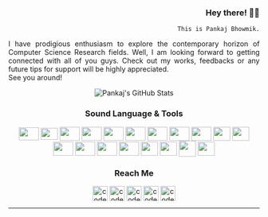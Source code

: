 <div align = "right">
    
### Hey there! 🙋‍♂️ 
    This is Pankaj Bhowmik.
    
<div align = "justify">
    
I have prodigious enthusiasm to explore the contemporary horizon of Computer Science Research fields. Well, I am looking forward to getting connected with all of you guys. 
Check out my works, feedbacks or any future tips for support will be highly appreciated. 
<br>See you around!

<div align = "center">

![Pankaj's GitHub Stats](https://github-readme-stats.vercel.app/api?username=pjbk&hide=prs,issues,contribs?username=pjbk&count_private=true&show_icons=true&theme=radical)

<div align = "center">
    
### Sound Language & Tools
<a title='Python'>
    <img align="center" src="https://cdn.jsdelivr.net/npm/simple-icons@3.13.0/icons/python.svg" height=26, width=40/>
</a>
<a title='c'>
    <img align="center" src="https://cdn.jsdelivr.net/npm/simple-icons@3.13.0/icons/c.svg" height=24, width=34 />
</a>
<a title='cplusplus'>
    <img align="center" src="https://cdn.jsdelivr.net/npm/simple-icons@3.13.0/icons/cplusplus.svg" height=28, width=40 />
</a>
<a title='R'>
    <img align="center" src="https://cdn.jsdelivr.net/npm/simple-icons@3.13.0/icons/r.svg" height=28, width=40 />
</a>
<a title='java'>
    <img align="center" src="https://cdn.jsdelivr.net/npm/simple-icons@3.13.0/icons/java.svg" height=28, width=40 />
</a>
<a title='html'>
    <img align="center" src="https://cdn.jsdelivr.net/npm/simple-icons@3.13.0/icons/html5.svg" height=28, width=40 />
</a>
<a title='php'>
    <img align="center" src="https://cdn.jsdelivr.net/npm/simple-icons@3.13.0/icons/php.svg" height=28, width=40 />
</a>
<a title='Jupyter Notebook'>
    <img align="center" src="https://cdn.jsdelivr.net/npm/simple-icons@3.13.0/icons/jupyter.svg" height=28, width=40 />
</a>
<a title='Azure'>
    <img align="center" src="https://cdn.jsdelivr.net/npm/simple-icons@3.13.0/icons/microsoftazure.svg" height=28, width=40 />
</a>
<a title='oracle'>
    <img align="center" src="https://cdn.jsdelivr.net/npm/simple-icons@3.13.0/icons/oracle.svg" height=28, width=34 />
</a>
<a  title='SQL'>
    <img align="center" src="https://www.logolynx.com/images/logolynx/18/18a311c9932a4327ded4436577bda857.png" height=28, width=34 />
</a>
<a title='git'>
    <img align="center" src="https://cdn.jsdelivr.net/npm/simple-icons@3.13.0/icons/git.svg" height=28, width=40 />
</a>
<a title='anaconda'>
    <img align="center" src="https://cdn.jsdelivr.net/npm/simple-icons@3.13.0/icons/anaconda.svg" height=28, width=40 />
</a>
<a title='xampp'>
    <img align="center" src="https://cdn.jsdelivr.net/npm/simple-icons@3.13.0/icons/xampp.svg" height=28, width=40 />
</a>
<a title='eclipse'>
    <img align="center" src="https://cdn.jsdelivr.net/npm/simple-icons@3.13.0/icons/eclipseide.svg" height=28, width=40 />
</a>
<a title='selenium'>
    <img align="center" src="https://static-00.iconduck.com/assets.00/selenium-icon-512x496-obrnvg2v.png" height=28, width=34 />
</a>
<a title='postman'>
    <img align="center" src="https://cdn.jsdelivr.net/npm/simple-icons@3.13.0/icons/postman.svg" height=28, width=34 />
</a>
<a title='CM'>
    <img align="center" src="https://pbs.twimg.com/profile_images/517455265902243840/lv1Oxo-0_400x400.jpeg" height=32, width=34 />
</a>
<a title='MSoffice'>
    <img align="center" src="https://cdn.jsdelivr.net/npm/simple-icons@3.13.0/icons/microsoftoffice.svg" height=28, width=34 />
</a>
</br>

<div align = "center">
    
### Reach Me
[<img align="center" alt="codeSTACKr | LinkedIn" width="30px" src="https://cdn.jsdelivr.net/npm/simple-icons@v3/icons/linkedin.svg" />][linkedin]
[<img align="center" alt="codeSTACKr | kaggle" width="30px" src="https://cdn.jsdelivr.net/npm/simple-icons@3.13.0/icons/kaggle.svg" />][kaggle]
[<img align="center" alt="codeSTACKr | medium" width="30px" src="https://cdn.jsdelivr.net/npm/simple-icons@3.13.0/icons/medium.svg" />][medium]
[<img align="center" alt="codeSTACKr | github" width="30px" src="https://cdn.jsdelivr.net/npm/simple-icons@3.13.0/icons/github.svg" />][github]
[<img align="center" alt="codeSTACKr | Twitter" width="30px" src="https://cdn.jsdelivr.net/npm/simple-icons@v3/icons/twitter.svg" />][twitter]
<br />

---

[github]: https://github.com/pjbk
[linkedin]: https://www.linkedin.com/in/bhowmikpankaj/
[twitter]: https://twitter.com/ibhowmikpankaj
[kaggle]: https://www.kaggle.com/pankajbhowmik
[medium]: https://medium.com/@pb.incognito/
